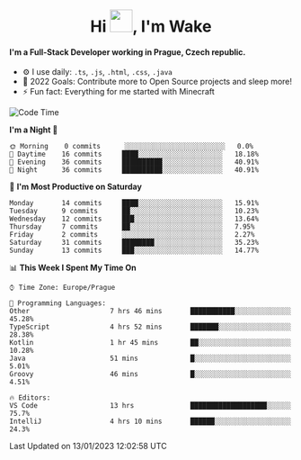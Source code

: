 <h1 align="center">Hi <img src="https://raw.githubusercontent.com/MrWakeCZ/MrWakeCZ/master/Hi.gif" width="40px" />, I'm Wake</h1>

#### I'm a Full-Stack Developer working in Prague, Czech republic.
- ⚙️ I use daily: `.ts`, `.js`, `.html`, `.css`, `.java`
- 🥅 2022 Goals: Contribute more to Open Source projects and sleep more!
- ⚡ Fun fact: Everything for me started with Minecraft

<!--START_SECTION:waka-->
![Code Time](http://img.shields.io/badge/Code%20Time-2%2C901%20hrs%202%20mins-blue)

**I'm a Night 🦉** 

```text
🌞 Morning    0 commits      ░░░░░░░░░░░░░░░░░░░░░░░░░   0.0% 
🌆 Daytime    16 commits     ████░░░░░░░░░░░░░░░░░░░░░   18.18% 
🌃 Evening    36 commits     ██████████░░░░░░░░░░░░░░░   40.91% 
🌙 Night      36 commits     ██████████░░░░░░░░░░░░░░░   40.91%

```
📅 **I'm Most Productive on Saturday** 

```text
Monday       14 commits     ████░░░░░░░░░░░░░░░░░░░░░   15.91% 
Tuesday      9 commits      ██░░░░░░░░░░░░░░░░░░░░░░░   10.23% 
Wednesday    12 commits     ███░░░░░░░░░░░░░░░░░░░░░░   13.64% 
Thursday     7 commits      ██░░░░░░░░░░░░░░░░░░░░░░░   7.95% 
Friday       2 commits      ░░░░░░░░░░░░░░░░░░░░░░░░░   2.27% 
Saturday     31 commits     ████████░░░░░░░░░░░░░░░░░   35.23% 
Sunday       13 commits     ███░░░░░░░░░░░░░░░░░░░░░░   14.77%

```


📊 **This Week I Spent My Time On** 

```text
⌚︎ Time Zone: Europe/Prague

💬 Programming Languages: 
Other                    7 hrs 46 mins       ███████████░░░░░░░░░░░░░░   45.28% 
TypeScript               4 hrs 52 mins       ███████░░░░░░░░░░░░░░░░░░   28.38% 
Kotlin                   1 hr 45 mins        ██░░░░░░░░░░░░░░░░░░░░░░░   10.28% 
Java                     51 mins             █░░░░░░░░░░░░░░░░░░░░░░░░   5.01% 
Groovy                   46 mins             █░░░░░░░░░░░░░░░░░░░░░░░░   4.51%

🔥 Editors: 
VS Code                  13 hrs              ███████████████████░░░░░░   75.7% 
IntelliJ                 4 hrs 10 mins       ██████░░░░░░░░░░░░░░░░░░░   24.3%

```


 Last Updated on 13/01/2023 12:02:58 UTC
<!--END_SECTION:waka-->
